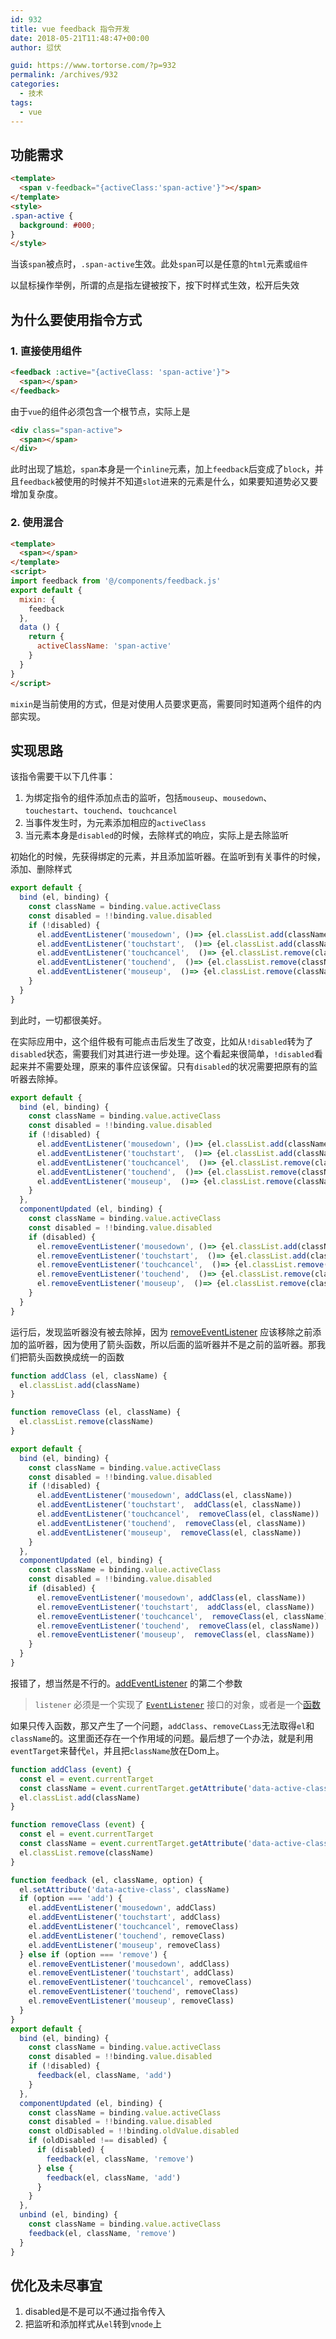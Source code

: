 ```yaml
---
id: 932
title: vue feedback 指令开发
date: 2018-05-21T11:48:47+00:00
author: 愆伏

guid: https://www.tortorse.com/?p=932
permalink: /archives/932
categories:
  - 技术
tags:
  - vue
---
```

## 功能需求

```html
<template>
  <span v-feedback="{activeClass:'span-active'}"></span>
</template>
<style>
.span-active {
  background: #000;
}
</style>
```

当该`span`被点时，`.span-active`生效。此处`span`可以是任意的`html`元素或`组件`

以鼠标操作举例，所谓的点是指左键被按下，按下时样式生效，松开后失效

## 为什么要使用指令方式

### 1. 直接使用组件

```html
<feedback :active="{activeClass: 'span-active'}">
  <span></span>
</feedback>
```

由于`vue`的组件必须包含一个根节点，实际上是

```html
<div class="span-active">
  <span></span>
</div>
```

此时出现了尴尬，`span`本身是一个`inline`元素，加上`feedback`后变成了`block`，并且`feedback`被使用的时候并不知道`slot`进来的元素是什么，如果要知道势必又要增加复杂度。

### 2. 使用混合

```html
<template>
  <span></span>
</template>
<script>
import feedback from '@/components/feedback.js'
export default {
  mixin: {
    feedback
  },
  data () {
    return {
      activeClassName: 'span-active'
    }
  }
}
</script>
```

`mixin`是当前使用的方式，但是对使用人员要求更高，需要同时知道两个组件的内部实现。

## 实现思路

该指令需要干以下几件事：

1. 为绑定指令的组件添加点击的监听，包括`mouseup`、`mousedown`、`touchestart`、`touchend`、`touchcancel`
2. 当事件发生时，为元素添加相应的`activeClass`
3. 当元素本身是`disabled`的时候，去除样式的响应，实际上是去除监听


初始化的时候，先获得绑定的元素，并且添加监听器。在监听到有关事件的时候，添加、删除样式

```javascript
export default {
  bind (el, binding) {
    const className = binding.value.activeClass
    const disabled = !!binding.value.disabled
    if (!disabled) {
      el.addEventListener('mousedown', ()=> {el.classList.add(className)})
      el.addEventListener('touchstart',  ()=> {el.classList.add(className)})
      el.addEventListener('touchcancel',  ()=> {el.classList.remove(className)})
      el.addEventListener('touchend',  ()=> {el.classList.remove(className)})
      el.addEventListener('mouseup',  ()=> {el.classList.remove(className)})
    }
  }
}
```

到此时，一切都很美好。

在实际应用中，这个组件极有可能点击后发生了改变，比如从`!disabled`转为了`disabled`状态，需要我们对其进行进一步处理。这个看起来很简单，`!disabled`看起来并不需要处理，原来的事件应该保留。只有`disabled`的状况需要把原有的监听器去除掉。

```javascript
export default {
  bind (el, binding) {
    const className = binding.value.activeClass
    const disabled = !!binding.value.disabled
    if (!disabled) {
      el.addEventListener('mousedown', ()=> {el.classList.add(className)})
      el.addEventListener('touchstart',  ()=> {el.classList.add(className)})
      el.addEventListener('touchcancel',  ()=> {el.classList.remove(className)})
      el.addEventListener('touchend',  ()=> {el.classList.remove(className)})
      el.addEventListener('mouseup',  ()=> {el.classList.remove(className)})
    }
  },
  componentUpdated (el, binding) {
    const className = binding.value.activeClass
    const disabled = !!binding.value.disabled
    if (disabled) {
      el.removeEventListener('mousedown', ()=> {el.classList.add(className)})
      el.removeEventListener('touchstart',  ()=> {el.classList.add(className)})
      el.removeEventListener('touchcancel',  ()=> {el.classList.remove(className)})
      el.removeEventListener('touchend',  ()=> {el.classList.remove(className)})
      el.removeEventListener('mouseup',  ()=> {el.classList.remove(className)})
    }
  }
}
```

运行后，发现监听器没有被去除掉，因为 [removeEventListener](https://developer.mozilla.org/zh-CN/docs/Web/API/EventTarget/removeEventListener) 应该移除之前添加的监听器，因为使用了箭头函数，所以后面的监听器并不是之前的监听器。那我们把箭头函数换成统一的函数

```javascript
function addClass (el, className) {
  el.classList.add(className)
}

function removeClass (el, className) {
  el.classList.remove(className)
}

export default {
  bind (el, binding) {
    const className = binding.value.activeClass
    const disabled = !!binding.value.disabled
    if (!disabled) {
      el.addEventListener('mousedown', addClass(el, className))
      el.addEventListener('touchstart',  addClass(el, className))
      el.addEventListener('touchcancel',  removeClass(el, className))
      el.addEventListener('touchend',  removeClass(el, className))
      el.addEventListener('mouseup',  removeClass(el, className))
    }
  },
  componentUpdated (el, binding) {
    const className = binding.value.activeClass
    const disabled = !!binding.value.disabled
    if (disabled) {
      el.removeEventListener('mousedown', addClass(el, className))
      el.removeEventListener('touchstart',  addClass(el, className))
      el.removeEventListener('touchcancel',  removeClass(el, className))
      el.removeEventListener('touchend',  removeClass(el, className))
      el.removeEventListener('mouseup',  removeClass(el, className))
    }
  }
}
```

报错了，想当然是不行的。[addEventListener](https://developer.mozilla.org/zh-CN/docs/Web/API/EventTarget/addEventListener) 的第二个参数

> `listener` 必须是一个实现了 [`EventListener`](https://developer.mozilla.org/zh-CN/docs/Web/API/EventListener) 接口的对象，或者是一个[函数](https://developer.mozilla.org/zh-CN/docs/Web/JavaScript/Guide/Functions) 

如果只传入函数，那又产生了一个问题，`addClass`、`removeCLass`无法取得`el`和`className`的。这里面还存在一个作用域的问题。最后想了一个办法，就是利用`eventTarget`来替代`el`，并且把`className`放在Dom上。

```javascript
function addClass (event) {
  const el = event.currentTarget
  const className = event.currentTarget.getAttribute('data-active-class')
  el.classList.add(className)
}

function removeClass (event) {
  const el = event.currentTarget
  const className = event.currentTarget.getAttribute('data-active-class')
  el.classList.remove(className)
}

function feedback (el, className, option) {
  el.setAttribute('data-active-class', className)
  if (option === 'add') {
    el.addEventListener('mousedown', addClass)
    el.addEventListener('touchstart', addClass)
    el.addEventListener('touchcancel', removeClass)
    el.addEventListener('touchend', removeClass)
    el.addEventListener('mouseup', removeClass)
  } else if (option === 'remove') {
    el.removeEventListener('mousedown', addClass)
    el.removeEventListener('touchstart', addClass)
    el.removeEventListener('touchcancel', removeClass)
    el.removeEventListener('touchend', removeClass)
    el.removeEventListener('mouseup', removeClass)
  }
}
export default {
  bind (el, binding) {
    const className = binding.value.activeClass
    const disabled = !!binding.value.disabled
    if (!disabled) {
      feedback(el, className, 'add')
    }
  },
  componentUpdated (el, binding) {
    const className = binding.value.activeClass
    const disabled = !!binding.value.disabled
    const oldDisabled = !!binding.oldValue.disabled
    if (oldDisabled !== disabled) {
      if (disabled) {
        feedback(el, className, 'remove')
      } else {
        feedback(el, className, 'add')
      }
    }
  },
  unbind (el, binding) {
    const className = binding.value.activeClass
    feedback(el, className, 'remove')
  }
}
```

## 优化及未尽事宜

1. disabled是不是可以不通过指令传入
2. 把监听和添加样式从`el`转到`vnode`上